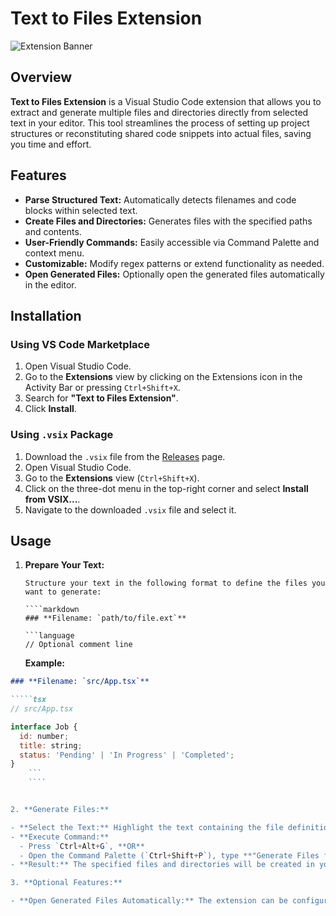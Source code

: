 # Text to Files Extension

![Extension Banner](assets/banner.png)

## **Overview**

**Text to Files Extension** is a Visual Studio Code extension that allows you to extract and generate multiple files and directories directly from selected text in your editor. This tool streamlines the process of setting up project structures or reconstituting shared code snippets into actual files, saving you time and effort.

## **Features**

-   **Parse Structured Text:** Automatically detects filenames and code blocks within selected text.
-   **Create Files and Directories:** Generates files with the specified paths and contents.
-   **User-Friendly Commands:** Easily accessible via Command Palette and context menu.
-   **Customizable:** Modify regex patterns or extend functionality as needed.
-   **Open Generated Files:** Optionally open the generated files automatically in the editor.

## **Installation**

### **Using VS Code Marketplace**

1. Open Visual Studio Code.
2. Go to the **Extensions** view by clicking on the Extensions icon in the Activity Bar or pressing `Ctrl+Shift+X`.
3. Search for **"Text to Files Extension"**.
4. Click **Install**.

### **Using `.vsix` Package**

1. Download the `.vsix` file from the [Releases](https://github.com/your-username/text-to-files-extension/releases) page.
2. Open Visual Studio Code.
3. Go to the **Extensions** view (`Ctrl+Shift+X`).
4. Click on the three-dot menu in the top-right corner and select **Install from VSIX...**.
5. Navigate to the downloaded `.vsix` file and select it.

## **Usage**

1.  **Prepare Your Text:**

        Structure your text in the following format to define the files you want to generate:

        ````markdown
        ### **Filename: `path/to/file.ext`**

        ```language
        // Optional comment line

    **Example:**

`````markdown
### **Filename: `src/App.tsx`**

`````tsx
// src/App.tsx

interface Job {
  id: number;
  title: string;
  status: 'Pending' | 'In Progress' | 'Completed';
}
    ```
    ````


2. **Generate Files:**

- **Select the Text:** Highlight the text containing the file definitions.
- **Execute Command:**
  - Press `Ctrl+Alt+G`, **OR**
  - Open the Command Palette (`Ctrl+Shift+P`), type **"Generate Files from Selection"**, and press **Enter**.
- **Result:** The specified files and directories will be created in your workspace.

3. **Optional Features:**

- **Open Generated Files Automatically:** The extension can be configured to open the generated files in the editor upon creation.
`````
`````
